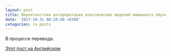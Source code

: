 ```yaml
---
layout: post
title: Вероятностная интерпретация классических моделей машинного обучения
date: '2017-10-31 00:20:00 +0300'
categories: ru posts
---
```


В процессе перевода.

[Этот пост на Английском](/posts/2017/10/30/generative-modeling-with-deep-learning.html)
